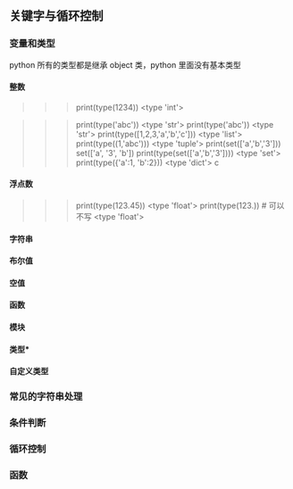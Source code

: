 ## 关键字与循环控制
### 变量和类型
python 所有的类型都是继承 object 类，python 里面没有基本类型
#### 整数
>>> print(type(1234))
<type 'int'>

>>> print(type('abc'))
<type 'str'>
>>> print(type('abc'))
<type 'str'>
>>> print(type([1,2,3,'a','b','c']))
<type 'list'>
>>> print(type((1,'abc')))
<type 'tuple'>
>>> print(set(['a','b','3']))
set(['a', '3', 'b'])
>>> print(type(set(['a','b','3'])))
<type 'set'>
>>> print(type({'a':1, 'b':2}))
<type 'dict'>
>>> c
#### 浮点数
>>> print(type(123.45))
<type 'float'>
>>> print(type(123.)) # 可以不写
<type 'float'>
#### 字符串
#### 布尔值
#### 空值
#### 函数
#### 模块
#### 类型*
#### 自定义类型
### 常见的字符串处理
### 条件判断
### 循环控制
### 函数